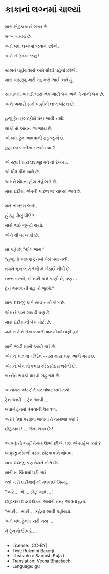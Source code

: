 # કાકાનાં લગ્નમાં ચાલ્યાં

##
મારા છોટુકાકાનાં લગ્ન છે.

લગ્ન ગામમાં છે.

અમે બધાં લગ્નમાં જવાનાં છીએ.

અમે તો ટ્રેનમાં જશું !

##
સ્ટેશને પહોંચવામાં અમે સૌથી પહેલાં છીએ.

મારા બાપુજી, મારી મા, મારો ભાઈ અને હું.

##
સામાનમાં અમારી પાસે એક મોટી બેગ અને બે નાની બેગ છે.

અને અમારી સાથે પાણીની લાલ બૉટલ છે.

##
હજુ ટ્રેન (પ્લટફોર્મ પર) આવી નથી.

લોકો તો આવતાં જ જાય છે.

એ બધા ટ્રેન આવવાની રાહ જુએ છે.

કુટુંબનાં બાકીનાં સભ્યો ક્યાં ?

##
એ રહ્યા ! મારા દાદાજી મને તો દેખાયા.

એ ધીમે ધીમે ચાલે છે.

અમને શોધતા હોય તેવું લાગે છે.

મારા દાદીમા એમની પાછળ જ ચાલ્યાં આવે છે.

##
મને તો તરસ લાગી,

હું ઠંડુ પીણું પીઉં ?

મારો ભાઈ ભૂખ્યો થયો.

એને ચીપ્સ ખાવી છે.

##
મા કહે છે, "થોભ જરા.”

"હજુ તો આપણે ટ્રેનમાં બેઠાં પણ નથી.

તમને ભૂખ લાગે તેથી મેં મીઠાઈ લીઘી છે.

તરસ લાગશે, તો મારી પાસે પાણી છે, પણ ...

ટ્રેન આવવાની રાહ તો જુઓ.”

##
મારા દાદાજી પાસે સાવ નાની બેગ છે.

એમની પાસે લાકડી પણ છે.

મારા દાદીમાની બેગ મોટી છે.

મને લાગે છે તેમાં ભાવતી વાનગીઓ ઘણી હશે.

##
મારી જાડી માસી આવી ગઈ છે.

એમના પાતળા પતિદેવ - મારા માસા પણ આવી ગયા છે.

એમની બેગ તો કપડાં થી ઠસોઠસ ભરેલી છે.

બન્નેને ભપકો મારવો બહુ ગમે છે.

##
અચાનક પ્લેટફોર્મ પર ઘોંધાટ વધી ગયો.

ટ્રેન આવી ... ટ્રેન આવી ...

બધાને ટ્રેનમાં પેંસવાની ઉતાવળ.

અરે ! પેલા પરણવા જવાના તે વરરાજા ક્યાં ?

છોટુકાકા ! ... જેનાં લગ્ન છે !

##
આપણે તો અહીં તૈયાર ઊભાં છીએ. પણ એ સાહેબ ક્યાં ?

બાપુજી નીકળી પડ્યા છોટુકાકાને શોધવા.

મારા દાદાજી પણ તેમને ખોળે છે.

મારી મા ચિંતામાં પડી ગઈ.

ત્યાં મારી દાદીમાનું મોં મલકાઈ ઊઠયું.

"અરે ... એ ... છોટુ આવે ... !

છોટુકાકા દોડતાં દોડતાં અમારી તરફ આવતા હતા.

"સૉરી ... સૉરી ... કહેતા આવી પહોંચ્યા.

અમે બધાં ટ્રેનમાં ચઢી ગયા ...

ને ટ્રેન તો ઊપડી …

##
* License: [CC-BY]
* Text: Rukmini Banerji
* Illustration: Santosh Pujari
* Translation: Veena Bhachech
* Language: gu
